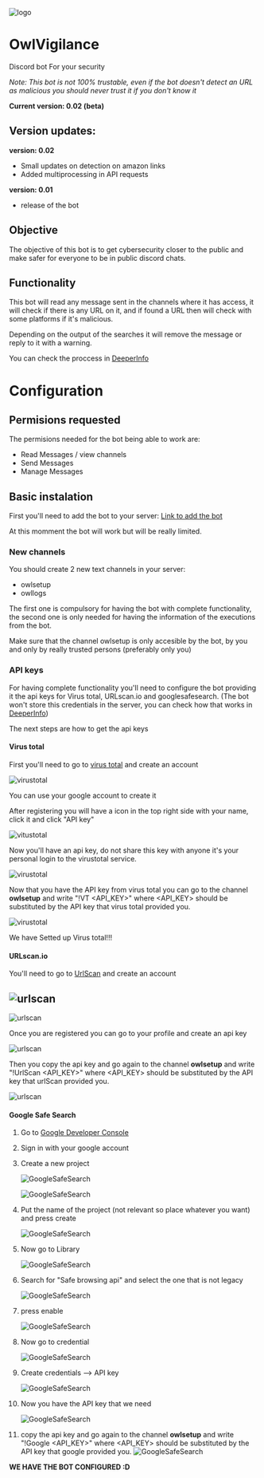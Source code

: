 ![logo](./Images/LogoOwlVigilance.jpg)

# OwlVigilance
Discord bot For your security

*Note: This bot is not 100% trustable, even if the bot doesn't detect an URL as malicious you should never trust it if you don't know it*

**Current version: 0.02 (beta)**
## Version updates:
**version: 0.02**
* Small updates on detection on amazon links
* Added multiprocessing in API requests

**version: 0.01**
* release of the bot
## Objective
The objective of this bot is to get cybersecurity closer to the public and make safer for everyone to be in public discord chats.

## Functionality

This bot will read any message sent in the channels where it has access, it will check if there is any URL on it, and if found a URL then will check with some platforms if it's malicious.

Depending on the output of the searches it will remove the message or reply to it with a warning.

You can check the proccess in [DeeperInfo](DeeperInfo.md#owlvigilance-work)

# Configuration

## Permisions requested

The permisions needed for the bot being able to work are:

* Read Messages / view channels
* Send Messages
* Manage Messages 

## Basic instalation

First you'll need to add the bot to your server:
[Link to add the bot](https://discord.com/api/oauth2/authorize?client_id=1156270414960541758&permissions=11264&redirect_uri=https%3A%2F%2Fgithub.com%2Ftrilogi77%2FOwlVigilance&scope=bot)

At this momment the bot will work but will be really limited.

### New channels

You should create 2 new text channels in your server:
* owlsetup
* owllogs

The first one is compulsory for having the bot with complete functionality, the second one is only needed for having the information of the executions from the bot.

Make sure that the channel owlsetup is only accesible by the bot, by you and only by really trusted persons (preferably only you)

### API keys

For having complete functionality you'll need to configure the bot providing it the api keys for Virus total, URLscan.io and googlesafesearch. (The bot won't store this credentials in the server, you can check how that works in [DeeperInfo](DeeperInfo.md#how-does-the-bot-get-the-api-keys))

The next steps are how to get the api keys

#### Virus total

First you'll need to go to [virus total](https://www.virustotal.com/) and create an account

![virustotal](Images/virusTotal.png)

You can use your google account to create it

After registering you will have a icon in the top right side with your name, click it and click "API key"

![vitustotal](Images/virusTotal2.png)

Now you'll have an api key, do not share this key with anyone it's your personal login to the virustotal service.

![virustotal](Images/virusTotal3.png)

Now that you have the API key from virus total you can go to the channel **owlsetup** and write "!VT <API_KEY>" where <API_KEY> should be substituted by the API key that virus total provided you.

![virustotal](Images/virusTotal4.png)

We have Setted up Virus total!!!


#### URLscan.io

You'll need to go to [UrlScan](https://urlscan.io/) and create an account

![urlscan](Images/urlscan.png)
-
![urlscan](Images/urlscan2.png)

Once you are registered you can go to your profile and create an api key

![urlscan](Images/urlscan3.png)

Then you copy the api key and go again to the channel **owlsetup** and write "!UrlScan <API_KEY>" where <API_KEY> should be substituted by the API key that urlScan provided you.

![urlscan](Images/urlscan4.png)

#### Google Safe Search

1. Go to [Google Developer Console](https://console.developers.google.com/)
2. Sign in with your google account
3. Create a new project
   
   ![GoogleSafeSearch](Images/googleSafesearch.png)

   ![GoogleSafeSearch](Images/googleSafesearch2.png)
4. Put the name of the project (not relevant so place whatever you want) and press create
   
   ![GoogleSafeSearch](Images/googleSafesearch3.png)
5. Now go to Library
   
   ![GoogleSafeSearch](Images/googleSafesearch4.png)
6. Search for "Safe browsing api" and select the one that is not legacy
   
   ![GoogleSafeSearch](Images/googleSafesearch5.png)
7. press enable
   
   ![GoogleSafeSearch](Images/googleSafesearch6.png)
8. Now go to credential
   
   ![GoogleSafeSearch](Images/googleSafesearch7.png)
9.  Create credentials --> API key
    
    ![GoogleSafeSearch](Images/googleSafesearch8.png)
10. Now you have the API key that we need
    
    ![GoogleSafeSearch](Images/googleSafesearch9.png)

11. copy the api key and go again to the channel **owlsetup** and write "!Google  <API_KEY>" where <API_KEY> should be substituted by the API key that google provided you.
   ![GoogleSafeSearch](Images/googleSafesearch10.png)


**WE HAVE THE BOT CONFIGURED :D**